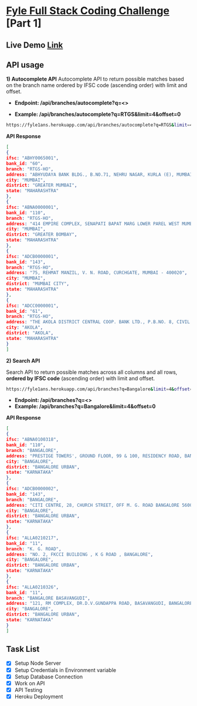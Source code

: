 # [**Fyle Full Stack Coding Challenge**](https://www.notion.so/Fyle-Full-Stack-Coding-Challenge-db30c5cb91d54de1b330c16f22fc49f0) [Part 1]

## Live Demo [Link](https://flye-backend-avikant.herokuapp.com/)

## API usage
**1) Autocomplete API**
Autocomplete API to return possible matches based on the branch name ordered by IFSC code (ascending order) with limit and offset.

- **Endpoint: /api/branches/autocomplete?q=<>**

- **Example: /api/branches/autocomplete?q=**RTGS**&limit=4&offset=0**

```bash
https://fyle1ans.herokuapp.com/api/branches/autocomplete?q=RTGS&limit=4&offset=0
```

**API Response**
```json
[
{
ifsc: "ABHY0065001",
bank_id: "60",
branch: "RTGS-HO",
address: "ABHYUDAYA BANK BLDG., B.NO.71, NEHRU NAGAR, KURLA (E), MUMBAI-400024",
city: "MUMBAI",
district: "GREATER MUMBAI",
state: "MAHARASHTRA"
},
{
ifsc: "ABNA0000001",
bank_id: "110",
branch: "RTGS-HO",
address: "414 EMPIRE COMPLEX, SENAPATI BAPAT MARG LOWER PAREL WEST MUMBAI 400013",
city: "MUMBAI",
district: "GREATER BOMBAY",
state: "MAHARASHTRA"
},
{
ifsc: "ADCB0000001",
bank_id: "143",
branch: "RTGS-HO",
address: "75, REHMAT MANZIL, V. N. ROAD, CURCHGATE, MUMBAI - 400020",
city: "MUMBAI",
district: "MUMBAI CITY",
state: "MAHARASHTRA"
},
{
ifsc: "ADCC0000001",
bank_id: "61",
branch: "RTGS-HO",
address: "THE AKOLA DISTRICT CENTRAL COOP. BANK LTD., P.B.NO. 8, CIVIL LINES, S.A. COLLEGE ROAD, AKOLA. 444001",
city: "AKOLA",
district: "AKOLA",
state: "MAHARASHTRA"
}
]
```

**2) Search API**

Search API to return possible matches across all columns and all rows, **ordered by IFSC code** (ascending order) with limit and offset.

```bash
https://fyle1ans.herokuapp.com/api/branches?q=Bangalore&limit=4&offset=0
```

-  **Endpoint: /api/branches?q=<>**
-  **Example: /api/branches?q=**Bangalore**&limit=4&offset=0**


**API Response**
```json
[
{
ifsc: "ABNA0100318",
bank_id: "110",
branch: "BANGALORE",
address: "PRESTIGE TOWERS', GROUND FLOOR, 99 & 100, RESIDENCY ROAD, BANGALORE 560 025.",
city: "BANGALORE",
district: "BANGALORE URBAN",
state: "KARNATAKA"
},
{
ifsc: "ADCB0000002",
bank_id: "143",
branch: "BANGALORE",
address: "CITI CENTRE, 28, CHURCH STREET, OFF M. G. ROAD BANGALORE 560001",
city: "BANGALORE",
district: "BANGALORE URBAN",
state: "KARNATAKA"
},
{
ifsc: "ALLA0210217",
bank_id: "11",
branch: "K. G. ROAD",
address: "NO. 2, FKCCI BUILDING , K G ROAD , BANGALORE",
city: "BANGALORE",
district: "BANGALORE URBAN",
state: "KARNATAKA"
},
{
ifsc: "ALLA0210326",
bank_id: "11",
branch: "BANGALORE BASAVANGUDI",
address: "121, RM COMPLEX, DR.D.V.GUNDAPPA ROAD, BASAVANGUDI, BANGALORE - 560004",
city: "BANGALORE",
district: "BANGALORE URBAN",
state: "KARNATAKA"
}
]
```

## Task List
- [X] Setup Node Server
- [X] Setup Credentials in Environment variable
- [X] Setup Database Connection
- [X] Work on API
- [X] API Testing
- [X] Heroku Deployment
